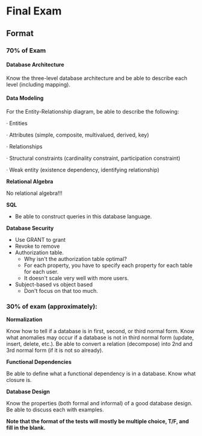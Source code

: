 # Final Exam

## Format

### 70% of Exam

#### **Database Architecture**

Know the three-level database architecture and be able to describe each level (including mapping).&#x20;

#### **Data Modeling**

For the Entity-Relationship diagram, be able to describe the following:

·       Entities

·       Attributes (simple, composite, multivalued, derived, key)

·       Relationships

·       Structural constraints (cardinality constraint, participation constraint)

·       Weak entity (existence dependency, identifying relationship)

**Relational Algebra**

No relational algebra!!!

**SQL**

* Be able to construct queries in this database language.

**Database Security**

* Use GRANT to grant&#x20;
* Revoke to remove
* Authorization table.
  * Why isn't the authorization table optimal?
  * For each property, you have to specify each property for each table for each user.
  * It doesn't scale very well with more users.
* Subject-based vs object based
  * Don't focus on that too much.

### **30% of exam (approximately):**

**Normalization**

Know how to tell if a database is in first, second, or third normal form.  Know what anomalies may occur if a database is not in third normal form (update, insert, delete, etc.).  Be able to convert a relation (decompose) into 2nd and 3rd normal form (if it is not so already).

**Functional Dependencies**

Be able to define what a functional dependency is in a database.  Know what closure is.&#x20;

**Database Design**

Know the properties (both formal and informal) of a good database design.  Be able to discuss each with examples.

**Note that the format of the tests will mostly be multiple choice, T/F, and fill in the blank.**
